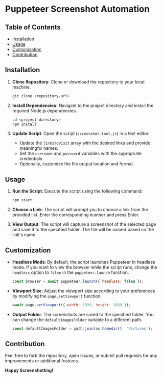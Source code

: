 # Puppeteer Screenshot Automation

## Table of Contents

- [Installation](#installation)
- [Usage](#usage)
- [Customization](#customization)
- [Contribution](#contribution)

## Installation

1. **Clone Repository**: Clone or download the repository to your local machine.

    ```bash
    git clone <repository-url>
    ```

2. **Install Dependencies**: Navigate to the project directory and install the required Node.js dependencies.

    ```bash
    cd <project-directory>
    npm install
    ```

3. **Update Script**: Open the script (`screenshot-tool.js`) in a text editor.

    - Update the `linksToVisit` array with the desired links and provide meaningful names.
    - Set the `username` and `password` variables with the appropriate credentials.
    - Optionally, customize the file output location and format.

## Usage

1. **Run the Script**: Execute the script using the following command:

    ```bash
    npm start
    ```

2. **Choose a Link**: The script will prompt you to choose a link from the provided list. Enter the corresponding number and press Enter.

3. **View Output**: The script will capture a screenshot of the selected page and save it to the specified folder. The file will be named based on the link's name.

## Customization

- **Headless Mode**: By default, the script launches Puppeteer in headless mode. If you want to view the browser while the script runs, change the `headless` option to `false` in the `puppeteer.launch` function.

    ```javascript
    const browser = await puppeteer.launch({ headless: false });
    ```

- **Viewport Size**: Adjust the viewport size according to your preferences by modifying the `page.setViewport` function.

    ```javascript
    await page.setViewport({ width: 1920, height: 1080 });
    ```

- **Output Folder**: The screenshots are saved to the specified folder. You can change the `defaultImagesFolder` variable to a different path.

    ```javascript
    const defaultImagesFolder = path.join(os.homedir(), 'Pictures');
    ```

## Contribution

Feel free to fork the repository, open issues, or submit pull requests for any improvements or additional features.

**Happy Screenshotting!**
